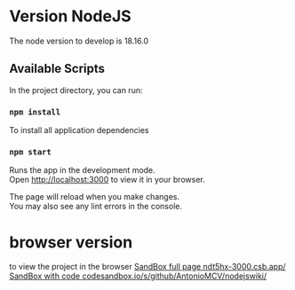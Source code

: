 # Version NodeJS

The node version to develop is 18.16.0

## Available Scripts

In the project directory, you can run:

### `npm install`

To install all application dependencies

### `npm start`

Runs the app in the development mode.\
Open [http://localhost:3000](http://localhost:3000) to view it in your browser.

The page will reload when you make changes.\
You may also see any lint errors in the console.

# browser version

to view the project in the browser
[SandBox full page ndt5hx-3000.csb.app/](https://ndt5hx-3000.csb.app/)
[SandBox with code codesandbox.io/s/github/AntonioMCV/nodejswiki/](https://codesandbox.io/s/github/AntonioMCV/nodejswiki/)
